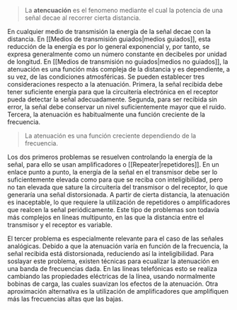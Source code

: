 > La **atencuación** es el fenomeno mediante el cual la potencia de una señal decae al recorrer cierta distancia.

En cualquier medio de transmisión la energía de la señal decae con la distancia. En [[Medios de transmisión guiados|medios guiados]], esta reducción de la energía es por lo general exponencial y, por tanto, se expresa generalmente como un número constante en decibeles por unidad de longitud. En [[Medios de transmisión no guiados|medios no guiados]], la atenuación es una función más compleja de la distancia y es dependiente, a su vez, de las condiciones atmosféricas. Se pueden establecer tres consideraciones respecto a la atenuación. Primera, la señal recibida debe tener suficiente energía para que la circuitería electrónica en el receptor pueda detectar la señal adecuadamente. Segunda, para ser recibida sin error, la señal debe conservar un nivel suficientemente mayor que el ruido. Tercera, la atenuación es habitualmente una función creciente de la frecuencia.

> La atenuación es una función creciente dependiendo de la frecuencia.

Los dos primeros problemas se resuelven controlando la energía de la señal, para ello se usan amplificadores o [[Repeater|repetidores]]. En un enlace punto a punto, la energía de la señal en el transmisor debe ser lo suficientemente elevada como para que se reciba con inteligibilidad, pero no tan elevada que sature la circuitería del transmisor o del receptor, lo que generaría una señal distorsionada. A partir de cierta distancia, la atenuación es inaceptable, lo que requiere la utilización de repetidores o amplificadores que realcen la señal periódicamente. Este tipo de problemas son todavía más complejos en líneas multipunto, en las que la distancia entre el transmisor y el receptor es variable.

El tercer problema es especialmente relevante para el caso de las señales analógicas. Debido a que la atenuación varía en función de la frecuencia, la señal recibida está distorsionada, reduciendo así la inteligibilidad. Para soslayar este problema, existen técnicas para ecualizar la atenuación en una banda de frecuencias dada. En las líneas telefónicas esto se realiza cambiando las propiedades eléctricas de la línea, usando normalmente bobinas de carga, las cuales suavizan los efectos de la atenuación. Otra aproximación alternativa es la utilización de amplificadores que amplifiquen más las frecuencias altas que las bajas.